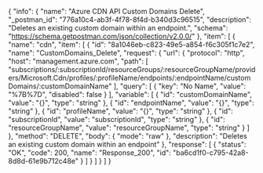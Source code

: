 {
  "info": {
    "name": "Azure CDN API Custom Domains Delete",
    "_postman_id": "776a10c4-ab3f-4f78-8f4d-b340d3c96515",
    "description": "Deletes an existing custom domain within an endpoint.",
    "schema": "https://schema.getpostman.com/json/collection/v2.0.0/"
  },
  "item": [
    {
      "name": "cdn",
      "item": [
        {
          "id": "8a1046eb-c823-49e5-a854-f6c305f1c7e2",
          "name": "CustomDomains_Delete",
          "request": {
            "url": {
              "protocol": "http",
              "host": "management.azure.com",
              "path": [
                "subscriptions/:subscriptionId/resourceGroups/:resourceGroupName/providers/Microsoft.Cdn/profiles/:profileName/endpoints/:endpointName/customDomains/:customDomainName"
              ],
              "query": [
                {
                  "key": "No Name",
                  "value": "%7B%7D",
                  "disabled": false
                }
              ],
              "variable": [
                {
                  "id": "customDomainName",
                  "value": "{}",
                  "type": "string"
                },
                {
                  "id": "endpointName",
                  "value": "{}",
                  "type": "string"
                },
                {
                  "id": "profileName",
                  "value": "{}",
                  "type": "string"
                },
                {
                  "id": "subscriptionId",
                  "value": "subscriptionId",
                  "type": "string"
                },
                {
                  "id": "resourceGroupName",
                  "value": "resourceGroupName",
                  "type": "string"
                }
              ]
            },
            "method": "DELETE",
            "body": {
              "mode": "raw"
            },
            "description": "Deletes an existing custom domain within an endpoint"
          },
          "response": [
            {
              "status": "OK",
              "code": 200,
              "name": "Response_200",
              "id": "ba6cd1f0-c795-42a8-8d8d-61e9b712c48e"
            }
          ]
        }
      ]
    }
  ]
}